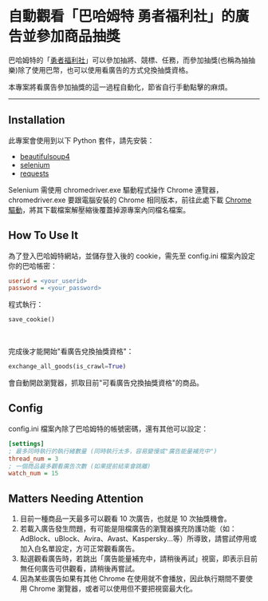 # 自動觀看「巴哈姆特 勇者福利社」的廣告並參加商品抽獎

巴哈姆特的「[勇者福利社](https://fuli.gamer.com.tw/)」可以參加抽將、競標、任務，而參加抽獎(也稱為抽抽樂)除了使用巴幣，也可以使用看廣告的方式兌換抽獎資格。

本專案將看廣告參加抽獎的這一過程自動化，節省自行手動點擊的麻煩。


----------------------

## Installation

此專案會使用到以下 Python 套件，請先安裝：

* [beautifulsoup4](https://pypi.org/project/beautifulsoup4/)
* [selenium](https://pypi.org/project/selenium/)
* [requests](https://pypi.org/project/requests/)

Selenium 需使用 chromedriver.exe 驅動程式操作 Chrome 連覽器，chromedriver.exe 要跟電腦安裝的 Chrome 相同版本，前往此處下載 [Chrome 驅動](https://chromedriver.chromium.org/downloads)，將其下載檔案解壓縮後覆蓋掉源專案內同檔名檔案。

## How To Use It

為了登入巴哈姆特網站，並儲存登入後的 cookie，需先至 config.ini 檔案內設定你的巴哈帳密：

```ini
userid = <your_userid>
password = <your_password>
```

程式執行：

```python
save_cookie()
```

<br>

完成後才能開始"看廣告兌換抽獎資格"：

```python
exchange_all_goods(is_crawl=True)
```

會自動開啟瀏覽器，抓取目前"可看廣告兌換抽獎資格"的商品。

## Config

config.ini 檔案內除了巴哈姆特的帳號密碼，還有其他可以設定：

```ini
[settings]
; 最多同時執行的執行緒數量 (同時執行太多，容易變慢或"廣告能量補充中")
thread_num = 3
; 一個商品最多觀看廣告次數 (如果提前結束會跳離)
watch_num = 15
```

## Matters Needing Attention

1. 目前一種商品一天最多可以觀看 10 次廣告，也就是 10 次抽獎機會。
2. 若載入廣告發生問題，有可能是阻檔廣告的瀏覽器擴充防護功能（如：AdBlock、uBlock、Avira、Avast、Kaspersky...等）所導致，請嘗試停用或加入白名單設定，方可正常觀看廣告。
3. 點選觀看廣告時，若跳出「廣告能量補充中，請稍後再試」視窗，即表示目前無任何廣告可供觀看，請稍後再嘗試。
4. 因為某些廣告如果有其他 Chrome 在使用就不會播放，因此執行期間不要使用 Chrome 瀏覽器，或者可以使用但不要把視窗最大化。


